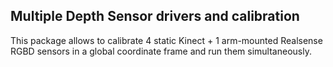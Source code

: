 ## Multiple Depth Sensor drivers and calibration

This package allows to calibrate 4 static Kinect + 1 arm-mounted Realsense RGBD sensors in a global coordinate frame and run them simultaneously.

